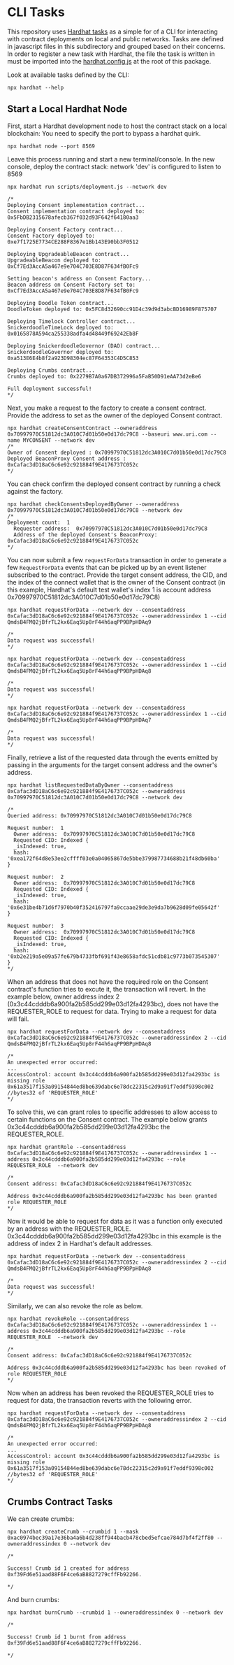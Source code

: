 # CLI Tasks

This repository uses [Hardhat tasks](https://hardhat.org/hardhat-runner/docs/guides/tasks-and-scripts) as a simple for of a CLI for interacting with contract deployments on local and public networks. Tasks are defined in javascript files in this subdirectory and grouped based on their concerns. In order to register a new task with Hardhat, the file the task is written in must be imported into the [hardhat.config.js](/packages/contracts/hardhat.config.js) at the root of this package. 

Look at available tasks defined by the CLI:

```
npx hardhat --help
```

## Start a Local Hardhat Node

First, start a Hardhat development node to host the contract stack on a local blockchain:
You need to specify the port to bypass a hardhat quirk.

```
npx hardhat node --port 8569
```

Leave this process running and start a new terminal/console. In the new console, deploy the
contract stack:
network 'dev' is configured to listen to 8569

```
npx hardhat run scripts/deployment.js --network dev

/*
Deploying Consent implementation contract...
Consent implementation contract deployed to: 0x5FbDB2315678afecb367f032d93F642f64180aa3

Deploying Consent Factory contract...
Consent Factory deployed to: 0xe7f1725E7734CE288F8367e1Bb143E90bb3F0512

Deploying UpgradeableBeacon contract...
UpgradeableBeacon deployed to: 0xCf7Ed3AccA5a467e9e704C703E8D87F634fB0Fc9

Setting beacon's address on Consent Factory...
Beacon address on Consent Factory set to: 0xCf7Ed3AccA5a467e9e704C703E8D87F634fB0Fc9

Deploying Doodle Token contract...
DoodleToken deployed to: 0x5FC8d32690cc91D4c39d9d3abcBD16989F875707

Deploying Timelock Controller contract...
SnickerdoodleTimeLock deployed to: 0x0165878A594ca255338adfa4d48449f69242Eb8F

Deploying SnickerdoodleGovernor (DAO) contract...
SnickerdoodleGovernor deployed to: 0xa513E6E4b8f2a923D98304ec87F64353C4D5C853

Deploying Crumbs contract...
Crumbs deployed to: 0x2279B7A0a67DB372996a5FaB50D91eAA73d2eBe6

Full deployment successful!
*/
```

Next, you make a request to the factory to create a consent contract. Provide the address to set as the owner of the deployed Consent contract.

```
npx hardhat createConsentContract --owneraddress 0x70997970C51812dc3A010C7d01b50e0d17dc79C8 --baseuri www.uri.com --name MYCONSENT --network dev
/*
Owner of Consent deployed : 0x70997970C51812dc3A010C7d01b50e0d17dc79C8
Deployed BeaconProxy Consent address : 0xCafac3dD18aC6c6e92c921884f9E4176737C052c
*/
```

You can check confirm the deployed consent contract by running a check against the factory.

```
npx hardhat checkConsentsDeployedByOwner --owneraddress 0x70997970C51812dc3A010C7d01b50e0d17dc79C8 --network dev
/*
Deployment count:  1
  Requester address:  0x70997970C51812dc3A010C7d01b50e0d17dc79C8
  Address of the deployed Consent's BeaconProxy: 0xCafac3dD18aC6c6e92c921884f9E4176737C052c
*/
```

You can now submit a few `requestForData` transaction in order to generate a few
`RequestForData` events that can be picked up by an event listener subscribed to
the contract. Provide the target consent address, the CID, and the index of the connect wallet that is the owner of the Consent contract (in this example, Hardhat's default test wallet's index 1 is account address 0x70997970C51812dc3A010C7d01b50e0d17dc79C8)

```
npx hardhat requestForData --network dev --consentaddress 0xCafac3dD18aC6c6e92c921884f9E4176737C052c --owneraddressindex 1 --cid QmdsB4FMQ2jBfrTL2kx6Eaq5Up8rF44h6aqPP9BPpHDAq9

/*
Data request was successful!
*/

npx hardhat requestForData --network dev --consentaddress 0xCafac3dD18aC6c6e92c921884f9E4176737C052c --owneraddressindex 1 --cid QmdsB4FMQ2jBfrTL2kx6Eaq5Up8rF44h6aqPP9BPpHDAq8

/*
Data request was successful!
*/

npx hardhat requestForData --network dev --consentaddress 0xCafac3dD18aC6c6e92c921884f9E4176737C052c --owneraddressindex 1 --cid QmdsB4FMQ2jBfrTL2kx6Eaq5Up8rF44h6aqPP9BPpHDAq7

/*
Data request was successful!
*/
```

Finally, retrieve a list of the requested data through the events emitted by passing in the arguments for the target consent address and the owner's address.

```
npx hardhat listRequestedDataByOwner --consentaddress 0xCafac3dD18aC6c6e92c921884f9E4176737C052c --owneraddress 0x70997970C51812dc3A010C7d01b50e0d17dc79C8 --network dev

/*
Queried address: 0x70997970C51812dc3A010C7d01b50e0d17dc79C8

Request number:  1
  Owner address:  0x70997970C51812dc3A010C7d01b50e0d17dc79C8
  Requested CID: Indexed {
  _isIndexed: true,
  hash: '0xea172f64d8e53ee2cffff03e0a04065867de5bbe379987734688b21f48db60ba'
}

Request number:  2
  Owner address:  0x70997970C51812dc3A010C7d01b50e0d17dc79C8
  Requested CID: Indexed {
  _isIndexed: true,
  hash: '0x6e31be4b71d6f7970b40f352416797fa9ccaae29de3e9da7b9628d09fe05642f'
}

Request number:  3
  Owner address:  0x70997970C51812dc3A010C7d01b50e0d17dc79C8
  Requested CID: Indexed {
  _isIndexed: true,
  hash: '0xb2e219a5e09a57fe679b4733fbf691f43e8658afdc51cdb81c9773b073545307'
}
*/
```

When an address that does not have the required role on the Consent contract's function tries to excute it, the transaction will revert. In the example below, owner address index 2 (0x3c44cdddb6a900fa2b585dd299e03d12fa4293bc), does not have the REQUESTER_ROLE to request for data. Trying to make a request for data will fail.

```
npx hardhat requestForData --network dev --consentaddress 0xCafac3dD18aC6c6e92c921884f9E4176737C052c --owneraddressindex 2 --cid QmdsB4FMQ2jBfrTL2kx6Eaq5Up8rF44h6aqPP9BPpHDAq8

/*
An unexpected error occurred:
...
AccessControl: account 0x3c44cdddb6a900fa2b585dd299e03d12fa4293bc is missing role 0x61a3517f153a09154844ed8be639dabc6e78dc22315c2d9a91f7eddf9398c002 //bytes32 of 'REQUESTER_ROLE'
*/
```

To solve this, we can grant roles to specific addresses to allow access to certain functions on the Consent contract.
The example below grants 0x3c44cdddb6a900fa2b585dd299e03d12fa4293bc the REQUESTER_ROLE.

```
npx hardhat grantRole --consentaddress 0xCafac3dD18aC6c6e92c921884f9E4176737C052c --owneraddressindex 1 --address 0x3c44cdddb6a900fa2b585dd299e03d12fa4293bc --role REQUESTER_ROLE  --network dev

/*
Consent address: 0xCafac3dD18aC6c6e92c921884f9E4176737C052c

Address 0x3c44cdddb6a900fa2b585dd299e03d12fa4293bc has been granted role REQUESTER_ROLE
*/
```

Now it would be able to request for data as it was a function only executed by an address with the REQUESTER_ROLE.
0x3c44cdddb6a900fa2b585dd299e03d12fa4293bc in this example is the address of index 2 in Hardhat's default addresses.

```
npx hardhat requestForData --network dev --consentaddress 0xCafac3dD18aC6c6e92c921884f9E4176737C052c --owneraddressindex 2 --cid QmdsB4FMQ2jBfrTL2kx6Eaq5Up8rF44h6aqPP9BPpHDAq8

/*
Data request was successful!
*/
```

Similarly, we can also revoke the role as below.

```
npx hardhat revokeRole --consentaddress 0xCafac3dD18aC6c6e92c921884f9E4176737C052c --owneraddressindex 1 --address 0x3c44cdddb6a900fa2b585dd299e03d12fa4293bc --role REQUESTER_ROLE  --network dev

/*
Consent address: 0xCafac3dD18aC6c6e92c921884f9E4176737C052c

Address 0x3c44cdddb6a900fa2b585dd299e03d12fa4293bc has been revoked of role REQUESTER_ROLE
*/
```

Now when an address has been revoked the REQUESTER_ROLE tries to request for data, the transaction reverts with the following error.

```
npx hardhat requestForData --network dev --consentaddress 0xCafac3dD18aC6c6e92c921884f9E4176737C052c --owneraddressindex 2 --cid QmdsB4FMQ2jBfrTL2kx6Eaq5Up8rF44h6aqPP9BPpHDAq8

/*
An unexpected error occurred:
...
AccessControl: account 0x3c44cdddb6a900fa2b585dd299e03d12fa4293bc is missing role 0x61a3517f153a09154844ed8be639dabc6e78dc22315c2d9a91f7eddf9398c002 //bytes32 of 'REQUESTER_ROLE'
*/
```

## Crumbs Contract Tasks

We can create crumbs:

```
npx hardhat createCrumb --crumbid 1 --mask 0xac0974bec39a17e36ba4a6b4d238ff944bacb478cbed5efcae784d7bf4f2ff80 --owneraddressindex 0 --network dev

/*

Success! Crumb id 1 created for address 0xf39Fd6e51aad88F6F4ce6aB8827279cffFb92266.

*/

```

And burn crumbs:

```
npx hardhat burnCrumb --crumbid 1 --owneraddressindex 0 --network dev

/*

Success! Crumb id 1 burnt from address 0xf39Fd6e51aad88F6F4ce6aB8827279cffFb92266.

*/
```
